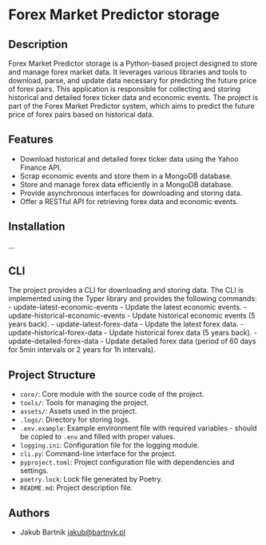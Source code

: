 # Forex Market Predictor storage

## Description

Forex Market Predictor storage is a Python-based project designed to store and manage forex market data.
It leverages various libraries and tools to download, parse, and update data necessary for predicting the future price of forex pairs.
This application is responsible for collecting and storing historical and detailed forex ticker data and economic events.
The project is part of the Forex Market Predictor system, which aims to predict the future price of forex pairs based on historical data. 

## Features

- Download historical and detailed forex ticker data using the Yahoo Finance API.
- Scrap economic events and store them in a MongoDB database.
- Store and manage forex data efficiently in a MongoDB database.
- Provide asynchronous interfaces for downloading and storing data.
- Offer a RESTful API for retrieving forex data and economic events.


## Installation
...

## CLI

The project provides a CLI for downloading and storing data. The CLI is implemented using the Typer library and provides the following commands:
    - update-latest-economic-events - Update the latest economic events.
    - update-historical-economic-events - Update historical economic events (5 years back).
    - update-latest-forex-data - Update the latest forex data.
    - update-historical-forex-data - Update historical forex data (5 years back).
    - update-detailed-forex-data - Update detailed forex data (period of 60 days for 5min intervals or 2 years for 1h intervals).

## Project Structure

- `core/`: Core module with the source code of the project.
- `tools/`: Tools for managing the project.
- `assets/`: Assets used in the project.
- `.logs/`: Directory for storing logs.
- `.env.example`: Example environment file with required variables - should be copied to `.env` and filled with proper values.
- `logging.ini`: Configuration file for the logging module.
- `cli.py`: Command-line interface for the project.
- `pyproject.toml`: Project configuration file with dependencies and settings.
- `poetry.lock`: Lock file generated by Poetry.
- `README.md`: Project description file.

## Authors

- Jakub Bartnik <jakub@bartnyk.pl>